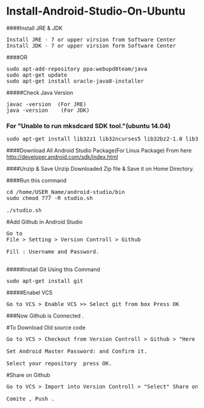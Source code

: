 Install-Android-Studio-On-Ubuntu
================================
####Install JRE & JDK
<pre>
Install JRE - 7 or upper virsion from Software Center
Install JDK - 7 or upper virsion form Software Center
</pre>
####OR
<pre>
sudo apt-add-repository ppa:webupd8team/java
sudo apt-get update
sudo apt-get install oracle-java8-installer
</pre>
#####Check Java Version
<pre>
javac -version  (For JRE)
java -version    (For JDK)
</pre>
### For "Unable to run mksdcard SDK tool."(ubuntu 14.04)

<pre>
sudo apt-get install lib32z1 lib32ncurses5 lib32bz2-1.0 lib32stdc++6
</pre>

####Download All Android Studio Package(For Linux Package)
From here
http://developer.android.com/sdk/index.html

####Unzip & Save 
Unzip Downloaded Zip file &
Save it on Home Directory.

####Run this command

<pre>
cd /home/USER_Name/android-studio/bin
sudo chmod 777 -R studio.sh

./studio.sh
</pre>

#Add Github in Android Studio
<pre>
Go to
File > Setting > Version Controll > Github 

Fill : Username and Password.

</pre>

#####Install Git Using this Command
<pre>
sudo apt-get install git
</pre>

#####Enabel VCS 
<pre>
Go to VCS > Enable VCS >> Select git from box Press OK 
</pre>

###Now Github is Connected .

#To Download Old source code
<pre>
Go to VCS > Checkout from Version Controll > Github > "Here Set your github username: and Password: "

Set Android Master Password: and Confirm it. 

Select your repository  press OK.
</pre>

#Share on Github 
<pre>
Go to VCS > Import into Version Controll > "Select" Share on Gtihub .

Comite , Push .
</pre>




